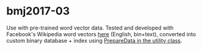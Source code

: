 # bmj2017-03

Use with pre-trained word vector data. Tested and developed with Facebook's Wikipedia word vectors [here](https://github.com/facebookresearch/fastText/blob/6dd2e11b5fe82854c4529d2a58d699b2cb182b1b/docs/pretrained-vectors.md) (English, bin+text), converted into custom binary database + index using [PrepareData in the utility class](https://github.com/ilexp/bmj2017-03/blob/master/Game/DialogPrototype/VectorData/VectorUtility.cs).
